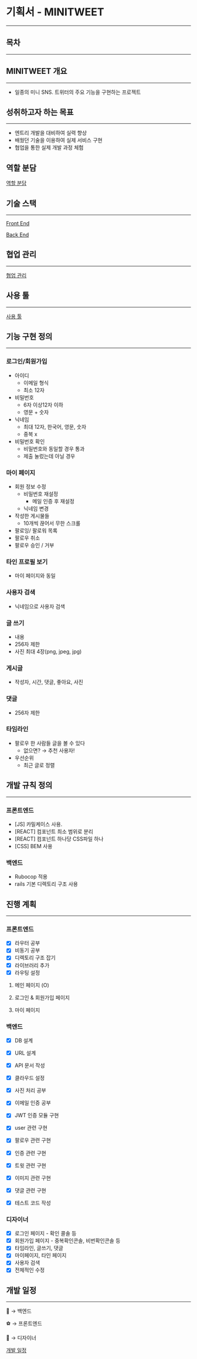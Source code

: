 # 기획서 - MINITWEET

---

## 목차

---

## MINITWEET 개요

---

- 일종의 미니 SNS. 트위터의 주요 기능을 구현하는 프로젝트

## 성취하고자 하는 목표

---

- 엔트리 개발을 대비하여 실력 향상
- 배웠던 기술을 이용하여 실제 서비스 구현
- 협업을 통한 실제 개발 과정 체험

## 역할 분담

[역할 분담](https://www.notion.so/4cffa0a770c741638dccaf367e75afb7)

## 기술 스택

---

[Front End](https://www.notion.so/62591692d46c46d199fbf59d27402cc2)

[Back End](https://www.notion.so/fe5bf63d320846c794d5fb4f27357095)

## 협업 관리

---

[협업 관리](https://www.notion.so/c45867855a954c20af615585d1944a4e)

## 사용 툴

---

[사용 툴](https://www.notion.so/44d0b202d6e041bc8a4d74f2e71a1c06)

## 기능 구현 정의

---

### 로그인/회원가입

- 아이디
    - 이메일 형식
    - 최소 12자
- 비밀번호
    - 6자 이상12자 이하
    - 영문 + 숫자
- 닉네임
    - 최대 12자, 한국어, 영문, 숫자
    - 중복 x
- 비밀번호 확인
    - 비밀번호와 동일할 경우 통과
    - 제출 눌렀는데 아닐 경우

### 마이 페이지

- 회원 정보 수정
    - 비밀번호 재설정
        - 메일 인증 후 재설정
    - 닉네임 변경
- 작성한 게시물들
    - 10개씩 끊어서 무한 스크롤
- 팔로잉/ 팔로워 목록
- 팔로우 취소
- 팔로우 승인 / 거부

### 타인 프로필 보기

- 마이 페이지와 동일

### 사용자 검색

- 닉네임으로 사용자 검색

### 글 쓰기

- 내용
- 256자 제한
- 사진 최대 4장(png, jpeg, jpg)

### 게시글

- 작성자, 시간, 댓글, 좋아요, 사진

### 댓글

- 256자 제한

### 타임라인

- 팔로우 한 사람들 글을 볼 수 있다
    - 없으면? → 추천 사용자!
- 우선순위
    - 최근 글로 정렬

## 개발 규칙 정의

---

### 프론트엔드

- [JS] 카밀케이스 사용.
- [REACT] 컴포넌트 최소 범위로 분리
- [REACT] 컴포넌트 하나당 CSS파일 하나
- [CSS] BEM 사용

### 백엔드

- Rubocop 적용
- rails 기본 디렉토리 구조 사용

## 진행 계획

---

### 프론트엔드

- [x]  라우터 공부
- [x]  비동기 공부
- [x]  디렉토리 구조 잡기
- [x]  라이브러리 추가
- [x]  라우팅 설정
1. 메인 페이지 (O)

2. 로그인 & 회원가입 페이지

3. 마이 페이지

### 백엔드

- [x]  DB 설계
- [x]  URL 설계
- [x]  API 문서 작성
- [x]  클라우드 설정

- [x]  사진 처리 공부
- [x]  이메일 인증 공부

- [x]  JWT 인증 모듈 구현
- [x]  user 관련 구현
- [x]  팔로우 관련 구현
- [x]  인증 관련 구현
- [x]  트윗 관련 구현
- [x]  이미지 관련 구현
- [x]  댓글 관련 구현

- [x]  테스트 코드 작성

### 디자이너

- [x]  로그인 페이지 - 확인 콜솔 등
- [x]  회원가입 페이지 - 중복확인콘솔, 비번확인콘솔 등
- [x]  타임라인, 글쓰기, 댓글
- [x]  마이페이지, 타인 페이지
- [x]  사용자 검색
- [x]  전체적인 수정

## 개발 일정

---

🏀 → 백엔드

⚽️ → 프론트엔드

🎨 → 디자이너

[개발 일정](https://www.notion.so/df26a8cb3f5044d996eeb65c82bc1219)
